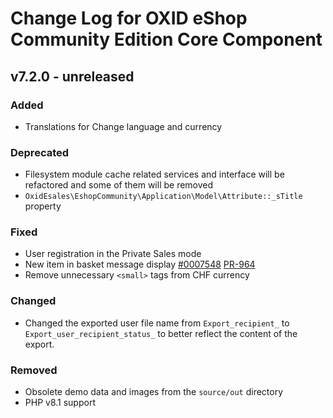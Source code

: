 # Change Log for OXID eShop Community Edition Core Component

## v7.2.0 - unreleased

### Added
- Translations for Change language and currency

### Deprecated
- Filesystem module cache related services and interface will be refactored and some of them will be removed
- `OxidEsales\EshopCommunity\Application\Model\Attribute::_sTitle` property

### Fixed
- User registration in the Private Sales mode
- New item in basket message display [#0007548](https://bugs.oxid-esales.com/view.php?id=7548) [PR-964](https://github.com/OXID-eSales/oxideshop_ce/pull/964)
- Remove unnecessary `<small>` tags from CHF currency

### Changed
-  Changed the exported user file name from `Export_recipient_` to `Export_user_recipient_status_` to better reflect the content of the export.

### Removed
- Obsolete demo data and images from the `source/out` directory
- PHP v8.1 support
